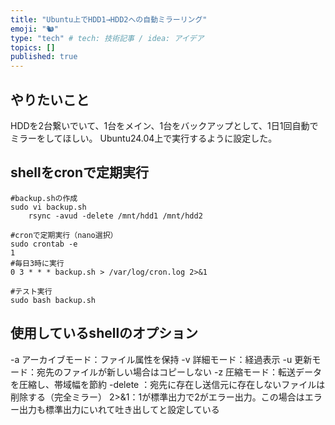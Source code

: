 ```yaml
---
title: "Ubuntu上でHDD1→HDD2への自動ミラーリング"
emoji: "🐿️"
type: "tech" # tech: 技術記事 / idea: アイデア
topics: []
published: true
---
```

## やりたいこと
HDDを2台繋いでいて、1台をメイン、1台をバックアップとして、1日1回自動でミラーをしてほしい。
Ubuntu24.04上で実行するように設定した。

## shellをcronで定期実行
```
#backup.shの作成
sudo vi backup.sh
    rsync -avud -delete /mnt/hdd1 /mnt/hdd2

#cronで定期実行（nano選択）
sudo crontab -e
1
#毎日3時に実行
0 3 * * * backup.sh > /var/log/cron.log 2>&1

#テスト実行
sudo bash backup.sh
```
## 使用しているshellのオプション
-a アーカイブモード：ファイル属性を保持
-v 詳細モード：経過表示
-u 更新モード：宛先のファイルが新しい場合はコピーしない
-z 圧縮モード：転送データを圧縮し、帯域幅を節約
-delete ：宛先に存在し送信元に存在しないファイルは削除する（完全ミラー）
2>&1：1が標準出力で2がエラー出力。この場合はエラー出力も標準出力にいれて吐き出してと設定している